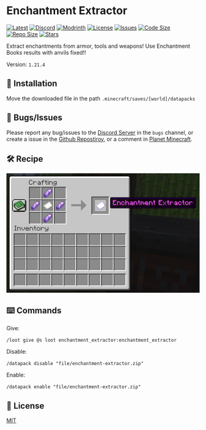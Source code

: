 # Enchantment Extractor

[![Latest](https://img.shields.io/github/v/release/lullaby6/enchantment-extractor-data-pack?color=blueviolet&logo=github)](https://github.com/lullaby6/enchantment-extractor-data-pack/releases) 
[![Discord](https://img.shields.io/discord/1327308441324097681?label=discord&color=blue&logo=discord)](https://discord.gg/5UdcDa5xNC) 
[![Modrinth](https://img.shields.io/modrinth/dt/enchantment-extractor?label=modrinth&logo=modrinth)](https://modrinth.com/datapack/enchantment-extractor) 
[![License](https://img.shields.io/badge/license-mit-green)](https://github.com/lullaby6/enchantment-extractor-data-pack/blob/main/LICENSE) 
[![Issues](https://img.shields.io/github/issues/lullaby6/enchantment-extractor-data-pack?color=orange&logo=github)](https://github.com/lullaby6/enchantment-extractor-data-pack/issues)
[![Code Size](https://img.shields.io/github/languages/code-size/lullaby6/enchantment-extractor-data-pack?color=purple&logoColor=white)](https://github.com/lullaby6/enchantment-extractor-data-pack)
[![Repo Size](https://img.shields.io/github/repo-size/lullaby6/enchantment-extractor-data-pack?logo=dropbox&color=red)](https://github.com/lullaby6/enchantment-extractor-data-pack)
[![Stars](https://img.shields.io/github/stars/lullaby6/enchantment-extractor-data-pack?logo=github&color=yellow)](https://github.com/lullaby6/enchantment-extractor-data-pack/stargazers)

Extract enchantments from armor, tools and weapons!
Use Enchantment Books results with anvils fixed!!

Version: `1.21.4`

## 📂 Installation

Move the downloaded file in the path `.minecraft/saves/[world]/datapacks`

## 👾 Bugs/Issues

Please report any bug/issues to the [Discord Server](https://discord.gg/5UdcDa5xNC) in the `bugs` channel, or create a issue in the [Github Repostiroy](https://github.com/lullaby6/enchantment-extractor-data-pack/issues), or a comment in [Planet Minecraft](https://www.planetminecraft.com/data-pack/enchantment-extractor/).

## 🛠️ Recipe

![recipe](https://raw.githubusercontent.com/lullaby6/enchantment-extractor-data-pack/refs/heads/main/images/recipe.png)

## ⌨️ Commands

Give:

```mcfunction
/loot give @s loot enchantment_extractor:enchantment_extractor
```

Disable:

```mcfunction
/datapack disable "file/enchantment-extractor.zip"
```

Enable:

```mcfunction
/datapack enable "file/enchantment-extractor.zip"
```

## 🪪 License

[MIT](https://github.com/lullaby6/enchantment-extractor-data-pack/blob/main/LICENSE)